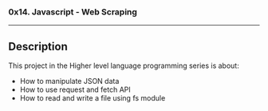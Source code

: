 ### 0x14. Javascript - Web Scraping
---
## Description

This project in the Higher level language programming series is about:

* How to manipulate JSON data
* How to use request and fetch API
* How to read and write a file using fs module


